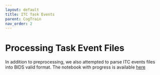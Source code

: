 ```yaml
---
layout: default
title: ITC Task Events
parent: CogTrain
nav_order: 2
---
```


# Processing Task Event Files

In addition to preprocessing, we also attempted to parse ITC events files into BIDS valid format. The notebook with progress is available [here](/Reward/projects/itc_eprime/itc_eprime/)